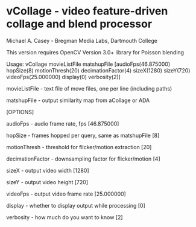 vCollage - video feature-driven collage and blend processor
===========================================================
Michael A. Casey - Bregman Media Labs, Dartmouth College

This version requires OpenCV Version 3.0+ library for Poisson blending

Usage: vCollage movieListFile matshupFile [audioFps(46.875000) hopSize(8) motionThresh(20) decimationFactor(4) sizeX(1280) sizeY(720) videoFps(25.000000) display(0) verbosity(2)]


movieListFile - text file of move files, one per line (including paths)

matshupFile - output similarity map from aCollage or ADA 

[OPTIONS]

audioFps - audio frame rate, fps [46.875000]

hopSize - frames hopped per query, same as matshupFile [8]

motionThresh - threshold for flicker/motion extraction [20]

decimationFactor - downsampling factor for flicker/motion [4]

sizeX - output video width [1280]

sizeY - output video height [720]

videoFps - output video frame rate [25.000000]

display - whether to display output while processing [0]

verbosity - how much do you want to know [2]

